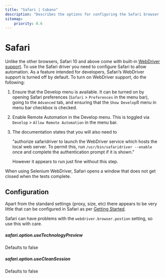 ```yaml
---
title: "Safari | Cubano"
description: "Describes the options for configuring the Safari browser with Cubano"
sitemap:
    priority: 0.6
---
```


# Safari

Unlike the other browsers, Safari 10 and above come with built-in [WebDriver support](https://webkit.org/blog/6900/webdriver-support-in-safari-10/). To use the Safari driver you need to configure Safari to allow automation. As a feature intended for developers, Safari’s WebDriver support is turned off by default. To turn on WebDriver support, do the following:

1. Ensure that the Develop menu is available. It can be turned on by opening Safari preferences (`Safari` > `Preferences` in the menu bar), going to the `Advanced` tab, and ensuring that the `Show Develop`ß menu in menu bar checkbox is checked.

1. Enable Remote Automation in the Develop menu. This is toggled via `Develop` > `Allow Remote Automation` in the menu bar.

1. The documentation states that you will also need to
   
   "authorize safaridriver to launch the WebDriver service which hosts the local web server. To permit this, run `/usr/bin/safaridriver --enable` once and complete the authentication prompt if it is shown."
   
   However it appears to run just fine without this step.

When using Selenium WebDriver, Safari opens a window that does not get closed when the tests complete.

## Configuration

Apart from the standard settings (proxy, size, etc) there appears to be very little that can be configured in Safari as per [Getting Started](https://github.com/SeleniumHQ/selenium/wiki/SafariDriver). 

Safari can have problems with the `webdriver.browser.postion` setting, so use this with care. 

##### safari.option.useTechnologyPreview
Defaults to false

##### safari.option.useCleanSession 
Defaults to false
